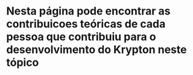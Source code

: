 # Nesta página pode encontrar as contribuicoes teóricas de cada pessoa que contribuiu para o desenvolvimento do Krypton neste tópico
